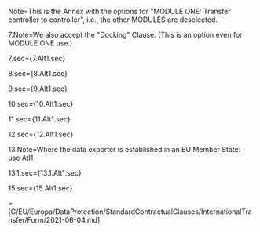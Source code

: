 Note=This is the Annex with the options for "MODULE ONE: Transfer controller to controller", i.e., the other MODULES are deselected.

7.Note=We also accept the "Docking" Clause. (This is an option even for MODULE ONE use.)

7.sec={7.Alt1.sec}

8.sec={8.Alt1.sec}

9.sec={9.Alt1.sec}

10.sec={10.Alt1.sec}

11.sec={11.Alt1.sec}

12.sec={12.Alt1.sec}

13.Note=Where the data exporter is established in an EU Member State: - use Atl1

13.1.sec={13.1.Alt1.sec}

15.sec={15.Alt1.sec}

=[G/EU/Europa/DataProtection/StandardContractualClauses/InternationalTransfer/Form/2021-06-04.md]
